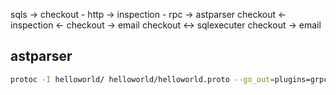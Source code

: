 sqls -> checkout - http -> inspection - rpc -> astparser
        checkout       <- inspection <-
        checkout -> email
        checkout <-> sqlexecuter
        checkout -> email

## astparser
```sh
protoc -I helloworld/ helloworld/helloworld.proto --go_out=plugins=grpc:helloworld
```
